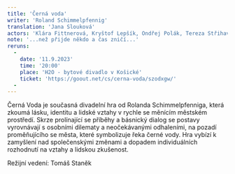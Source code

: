 ```yaml
---
title: 'Černá voda'
writer: 'Roland Schimmelpfennig'
translation: 'Jana Slouková'
actors: 'Klára Fittnerová, Kryštof Lepšík, Ondřej Polák, Tereza Střihavková, Klára Vaňkátová, Vojta Zemánek'
note: '...než přijde někdo a čas zničí...'
reruns:
  -
    date: '11.9.2023'
    time: '20:00'
    place: 'H2O - bytové divadlo v Košické'
    ticket: 'https://goout.net/cs/cerna-voda/szodxgw/'
  -  
---
```

Černá Voda je současná divadelní hra od Rolanda Schimmelpfenniga, která zkoumá lásku, identitu a lidské vztahy v rychle se měnícím městském prostředí. Skrze prolínající se příběhy a básnický dialog se postavy vyrovnávají s osobními dilematy a neočekávanými odhaleními, na pozadí proměňujícího se města, které symbolizuje řeka černé vody. Hra vybízí k zamyšlení nad společenskými změnami a dopadem individuálních rozhodnutí na vztahy a lidskou zkušenost.

Režijní vedení: Tomáš Staněk
